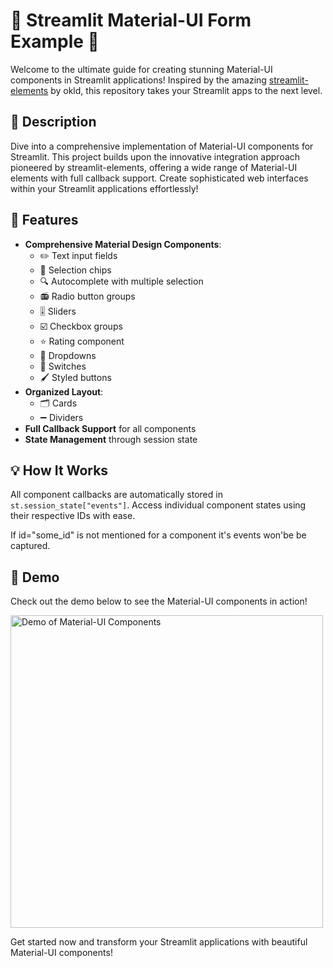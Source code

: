 # 🌟 Streamlit Material-UI Form Example 🌟

Welcome to the ultimate guide for creating stunning Material-UI components in Streamlit applications! Inspired by the amazing [streamlit-elements](https://github.com/okld/streamlit-elements) by okld, this repository takes your Streamlit apps to the next level.

## 📝 Description

Dive into a comprehensive implementation of Material-UI components for Streamlit. This project builds upon the innovative integration approach pioneered by streamlit-elements, offering a wide range of Material-UI elements with full callback support. Create sophisticated web interfaces within your Streamlit applications effortlessly!

## 🚀 Features

- **Comprehensive Material Design Components**:
  - ✏️ Text input fields
  - 🔘 Selection chips
  - 🔍 Autocomplete with multiple selection
  - 📻 Radio button groups
  - 🎚️ Sliders
  - ☑️ Checkbox groups
  - ⭐ Rating component
  - 📂 Dropdowns
  - 🔄 Switches
  - 🖌️ Styled buttons
- **Organized Layout**:
  - 🗂️ Cards
  - ➖ Dividers
- **Full Callback Support** for all components
- **State Management** through session state

## 💡 How It Works

All component callbacks are automatically stored in `st.session_state["events"]`. Access individual component states using their respective IDs with ease.

If id="some_id" is not mentioned for a component it's events won'be be captured.

## 🎥 Demo

Check out the demo below to see the Material-UI components in action!

<img src="docs/assets/output.gif" alt="Demo of Material-UI Components" width="500"/>

Get started now and transform your Streamlit applications with beautiful Material-UI components!